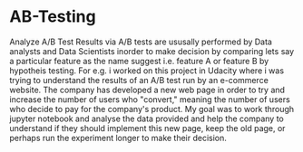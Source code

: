 # AB-Testing
Analyze A/B Test Results via A/B tests are ususally performed by Data analysts and Data Scientists inorder to make decision by comparing lets say a particular feature as the name suggest i.e. feature A or feature B by hypotheis testing.
For e.g. i worked on this project in Udacity where i was trying to understand the results of an A/B test run by an e-commerce website. 
The company has developed a new web page in order to try and increase the number of users who "convert," meaning the number of users who decide to pay for the company's product. 
My goal was to work through jupyter notebook and analyse the data provided and help the company to understand if they should implement this new page, keep the old page, or perhaps run the experiment longer to make their decision.
